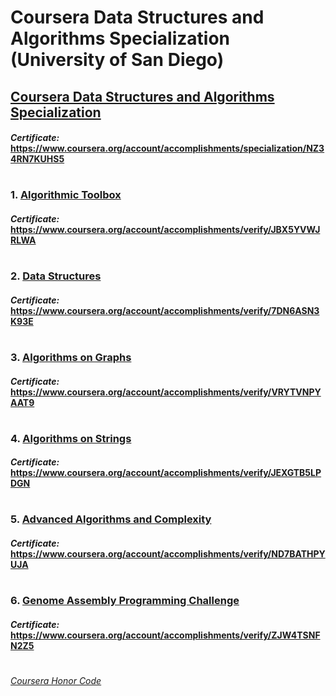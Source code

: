 # Coursera Data Structures and Algorithms Specialization (University of San Diego)


## [Coursera Data Structures and Algorithms Specialization](https://www.coursera.org/specializations/data-structures-algorithms)
####    *Certificate:* https://www.coursera.org/account/accomplishments/specialization/NZ34RN7KUHS5
#

### 1. [Algorithmic Toolbox](http://coursera.org/learn/algorithmic-toolbox/)

####    *Certificate:* https://www.coursera.org/account/accomplishments/verify/JBX5YVWJRLWA
#
### 2. [Data Structures](https://www.coursera.org/learn/data-structures)

####    *Certificate:* https://www.coursera.org/account/accomplishments/verify/7DN6ASN3K93E
#   
### 3. [Algorithms on Graphs](https://www.coursera.org/learn/algorithms-on-graphs)

####    *Certificate:* https://www.coursera.org/account/accomplishments/verify/VRYTVNPYAAT9
#   
### 4. [Algorithms on Strings](https://www.coursera.org/learn/algorithms-on-strings)

####    *Certificate:* https://www.coursera.org/account/accomplishments/verify/JEXGTB5LPDGN
#
### 5. [Advanced Algorithms and Complexity](https://www.coursera.org/learn/advanced-algorithms-and-complexity)

####    *Certificate:* https://www.coursera.org/account/accomplishments/verify/ND7BATHPYUJA
#
### 6. [Genome Assembly Programming Challenge](https://www.coursera.org/learn/assembling-genomes)

####    *Certificate:* https://www.coursera.org/account/accomplishments/verify/ZJW4TSNFN2Z5
#


[*Coursera Honor Code*](https://www.coursera.support/s/article/209818863-Coursera-Honor-Code?language=en_US)
